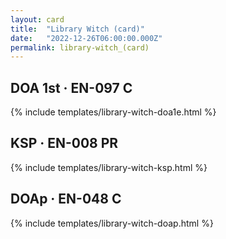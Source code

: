 ```yaml
---
layout: card
title:  "Library Witch (card)"
date:   "2022-12-26T06:00:00.000Z"
permalink: library-witch_(card)
---
```


## DOA 1st &middot; EN-097 C

{% include templates/library-witch-doa1e.html %}


## KSP &middot; EN-008 PR

{% include templates/library-witch-ksp.html %}


## DOAp &middot; EN-048 C

{% include templates/library-witch-doap.html %}
